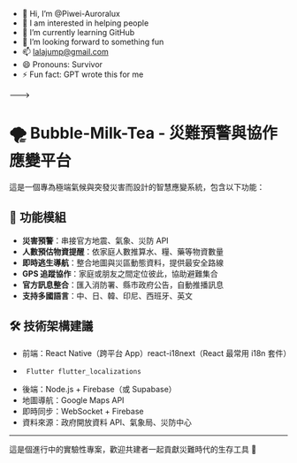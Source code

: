 - 👋 Hi, I’m @Piwei-Auroralux
- 👀 I am interested in helping people
- 🌱 I’m currently learning GitHub
- 💞️ I’m looking forward to something fun
- 📫 lalajump@gmail.com
- 😄 Pronouns: Survivor
- ⚡ Fun fact: GPT wrote this for me


--->
# 🌪️ Bubble-Milk-Tea - 災難預警與協作應變平台

這是一個專為極端氣候與突發災害而設計的智慧應變系統，包含以下功能：

## 🔧 功能模組

- **災害預警**：串接官方地震、氣象、災防 API
- **人數預估物資提醒**：依家庭人數推算水、糧、藥等物資數量
- **即時逃生導航**：整合地圖與災區動態資料，提供最安全路線
- **GPS 追蹤協作**：家庭或朋友之間定位彼此，協助避難集合
- **官方訊息整合**：匯入消防署、縣市政府公告，自動推播訊息
- **支持多國語言**：中、日、韓、印尼、西班牙、英文

## 🛠 技術架構建議

- 前端：React Native（跨平台 App）react-i18next（React 最常用 i18n 套件）
-      Flutter flutter_localizations
- 後端：Node.js + Firebase（或 Supabase）
- 地圖導航：Google Maps API
- 即時同步：WebSocket + Firebase
- 資料來源：政府開放資料 API、氣象局、災防中心

---

這是個進行中的實驗性專案，歡迎共建者一起貢獻災難時代的生存工具 🛟
